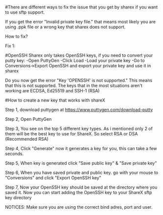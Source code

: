 #There are different ways to fix the issue that you get by sharex if you want to use sftp support.

If you get the error "Invalid private key file."
that means most likely you are using .ppk file or a wrong key that sharex does not support.

How to fix?

Fix 1: 

#OpenSSH
Sharex only takes OpenSSH keys, if you need to convert your putty key:
-Open PuttyGen
-Click Load
-Load your private key
-Go to Conversions->Export OpenSSH and export your private key and use it in sharex

Do you now get the error "Key 'OPENSSH' is not supported." 
This means that this is not supported. The keys that in the most situations aren't working are ECDSA, Ed25519 and SSH-1 (RSA)

#How to create a new key that works with shareX

Step 1, download puttygen at https://www.puttygen.com/download-putty

Step 2, Open PuttyGen

Step 3, You see on the top 5 different key types. As i mentioned only 2 of them will be the best key to use for ShareX. So select RSA or DSA (Recommended RSA)

Step 4, Click "Generate" now it generates a key for you, this can take a few seconds. 

Step 5, When key is generated click "Save public key" & "Save private key"

Step 6, When you have saved private and public key. go with your mouse to "Conversions" and click "Export OpenSSH key"

Step 7, Now your OpenSSH key should be saved at the directory where you saved it. Now you can start adding the OpenSSH key to your ShareX sftp key directory

NOTICES: Make sure you are using the correct bind adres, port and user.
